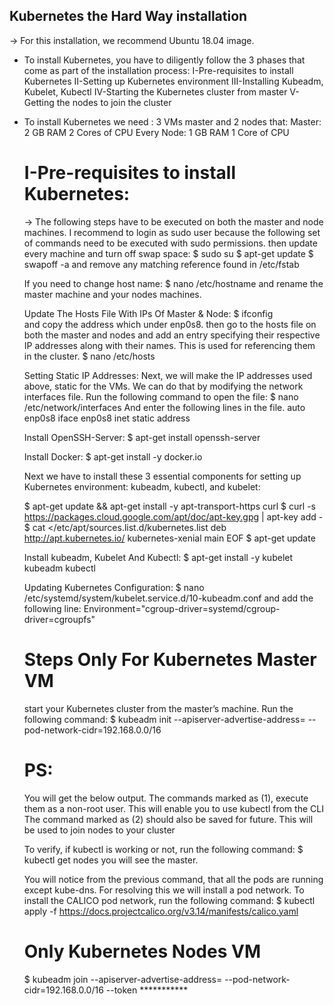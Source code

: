 ##  Kubernetes the Hard Way installation
-> For this installation, we recommend Ubuntu 18.04 image.

* To install Kubernetes, you have to diligently follow the 3 phases that come as part of the installation process:
I-Pre-requisites to install Kubernetes
II-Setting up Kubernetes environment
III-Installing Kubeadm, Kubelet, Kubectl
IV-Starting the Kubernetes cluster from master
V-Getting the nodes to join the cluster

* To install Kubernetes we need :
3 VMs master and 2 nodes that:
Master:
  2 GB RAM
  2 Cores of CPU
Every Node:
  1 GB RAM
  1 Core of CPU
  
  # I-Pre-requisites to install Kubernetes:
  -> The following steps have to be executed on both the master and node machines.
   I recommend to login as sudo user because the following set of commands need to be executed with sudo permissions. then update every machine and  turn off swap space:
   $ sudo su
   $ apt-get update
   $ swapoff -a
   and remove any matching reference found in /etc/fstab
   
   If you need to change host name:
   $ nano /etc/hostname
   and rename the master machine and your nodes machines.
   
   Update The Hosts File With IPs Of Master & Node:
   $ ifconfig  
   and copy the address which under enp0s8. then  go to the hosts file on both the master and nodes and add an entry specifying their respective IP addresses along with their names. This is used for referencing them in the cluster.
   $ nano /etc/hosts
   
   Setting Static IP Addresses:
   Next, we will make the IP addresses used above, static for the VMs. We can do that by modifying the network interfaces file. Run the following command to open the file:
   $ nano /etc/network/interfaces
    And enter the following lines in the file.
    auto enp0s8
    iface enp0s8 inet static
    address <IP-Address-Of-VM>
    
   Install OpenSSH-Server:
   $ apt-get install openssh-server
    
   Install Docker:
   $ apt-get install -y docker.io
    
   Next we have to install these 3 essential components for setting up Kubernetes environment: kubeadm, kubectl, and kubelet:
    
   $ apt-get update && apt-get install -y apt-transport-https curl
   $ curl -s https://packages.cloud.google.com/apt/doc/apt-key.gpg | apt-key add -
   $ cat <<EOF >/etc/apt/sources.list.d/kubernetes.list deb http://apt.kubernetes.io/ kubernetes-xenial main EOF
   $ apt-get update
    
   Install kubeadm, Kubelet And Kubectl: 
   $ apt-get install -y kubelet kubeadm kubectl 
    
   Updating Kubernetes Configuration:
   $ nano /etc/systemd/system/kubelet.service.d/10-kubeadm.conf
   and add the following line:
   Environment="cgroup-driver=systemd/cgroup-driver=cgroupfs"
    
  # Steps Only For Kubernetes Master VM
  start your Kubernetes cluster from the master’s machine. Run the following command:
  $ kubeadm init --apiserver-advertise-address=<ip-address-of-kmaster-vm> --pod-network-cidr=192.168.0.0/16
  
  # PS:
   You will get the below output. The commands marked as (1), execute them as a non-root user. This will enable you to use kubectl from the CLI
   The command marked as (2) should also be saved for future. This will be used to join nodes to your cluster
   
   To verify, if kubectl is working or not, run the following command:
   $ kubectl get nodes
   you will see the master.
   
   
   You will notice from the previous command, that all the pods are running except kube-dns. 
   For resolving this we will install a pod network. To install the CALICO pod network, run the following command:
   $ kubectl apply -f https://docs.projectcalico.org/v3.14/manifests/calico.yaml
   
   
   # Only Kubernetes Nodes VM
   $ kubeadm join --apiserver-advertise-address=<ip-address-of-the master> --pod-network-cidr=192.168.0.0/16 --token ***********


